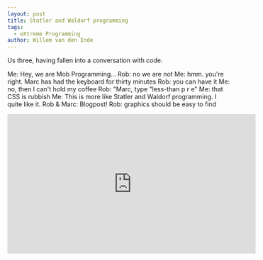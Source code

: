```yaml
---
layout: post
title: Statler and Waldorf programming
tags:
  - eXtreme Programming
author: Willem van den Ende
---
```


Us three, having fallen into a conversation with code.

Me: Hey, we are Mob Programming...
Rob: no we are not
Me: hmm. you're right. Marc has had the keyboard for thirty minutes
Rob: you can have it
Me: no, then I can't hold my coffee
Rob: "Marc, type "less-than p r e"
Me: that CSS is rubbish
Me:  This is more like Statler and Waldorf programming. I quite like it.
Rob & Marc: Blogpost!
Rob: graphics should be easy to find

<iframe width="560" height="315"
src="https://www.youtube.com/embed/NpYEJx7PkWE" frameborder="0"
allow="accelerometer; autoplay; encrypted-media; gyroscope; picture-in-picture"
allowfullscreen></iframe>
